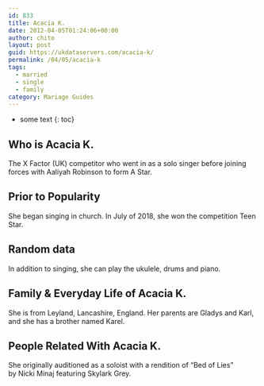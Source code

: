```yaml
---
id: 833
title: Acacia K.
date: 2012-04-05T01:24:06+00:00
author: chito
layout: post
guid: https://ukdataservers.com/acacia-k/
permalink: /04/05/acacia-k  
tags:
  - married
  - single
  - family
category: Mariage Guides
---
```


* some text
{: toc}


## Who is  Acacia K.
                  
                  
                  
The X Factor (UK) competitor who went in as a solo singer before joining forces with Aaliyah Robinson to form A Star.
                  
                
                
                
## Prior to Popularity 
                  
                  
                  
She began singing in church. In July of 2018, she won the competition Teen Star.
                  
                
                
                
## Random data 
                  
                  
                  
In addition to singing, she can play the ukulele, drums and piano.
                  
                
                
                
## Family & Everyday Life of Acacia K.
                  
                  
                  
She is from Leyland, Lancashire, England. Her parents are Gladys and Karl, and she has a brother named Karel.
                  
                
                
                
## People Related With  Acacia K.
                  
                  
                  
She originally auditioned as a soloist with a rendition of &#8220;Bed of Lies&#8221; by Nicki Minaj featuring Skylark Grey.
                  
                
              
            
          
          
          
    
    
  
